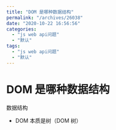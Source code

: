 ```yaml
---
title: "DOM 是哪种数据结构"
permalink: "/archives/26038"
date: "2020-10-22 16:56:56"
categories: 
  - "js web api问题"
  - "默认"
tags: 
  - "js web api问题"
  - "默认"
---
```


# DOM 是哪种数据结构

数据结构

- DOM 本质是树（DOM 树）
